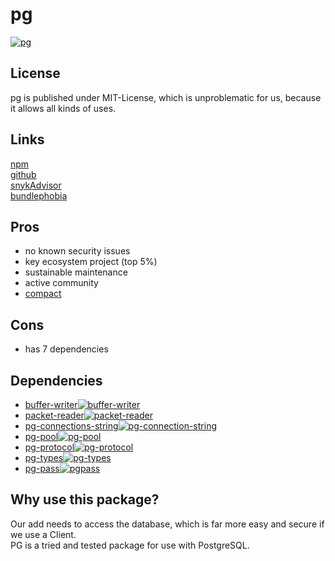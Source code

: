 # pg
[![pg](https://snyk.io/advisor/npm-package/pg/badge.svg)](https://snyk.io/advisor/npm-package/pg)

## License
pg is published under MIT-License, which is unproblematic for us, because it allows all kinds of uses.

## Links
[npm](https://www.npmjs.com/package/pg) <br>
[github](https://github.com/brianc/node-postgres) <br>
[snykAdvisor](https://snyk.io/advisor/npm-package/pg) <br>
[bundlephobia](https://bundlephobia.com/package/pg@8.7.3) <br>
 
## Pros
* no known security issues
* key ecosystem project (top 5%)
* sustainable maintenance
* active community
* [compact](https://bundlephobia.com/package/pg@8.7.3)

## Cons
* has 7 dependencies

## Dependencies
* [buffer-writer](https://snyk.io/advisor/npm-package/buffer-writer)[![buffer-writer](https://snyk.io/advisor/npm-package/buffer-writer/badge.svg)](https://snyk.io/advisor/npm-package/buffer-writer)
* [packet-reader](https://snyk.io/advisor/npm-package/packet-reader)[![packet-reader](https://snyk.io/advisor/npm-package/packet-reader/badge.svg)](https://snyk.io/advisor/npm-package/packet-reader)
* [pg-connections-string](https://snyk.io/advisor/npm-package/pg-connection-string)[![pg-connection-string](https://snyk.io/advisor/npm-package/pg-connection-string/badge.svg)](https://snyk.io/advisor/npm-package/pg-connection-string)
* [pg-pool](https://snyk.io/advisor/npm-package/pg-pool)[![pg-pool](https://snyk.io/advisor/npm-package/pg-pool/badge.svg)](https://snyk.io/advisor/npm-package/pg-pool)
* [pg-protocol](https://snyk.io/advisor/npm-package/pg-protocol)[![pg-protocol](https://snyk.io/advisor/npm-package/pg-protocol/badge.svg)](https://snyk.io/advisor/npm-package/pg-protocol)
* [pg-types](https://snyk.io/advisor/npm-package/pg-types)[![pg-types](https://snyk.io/advisor/npm-package/pg-types/badge.svg)](https://snyk.io/advisor/npm-package/pg-types)
* [pg-pass](https://snyk.io/advisor/npm-package/pgpass)[![pgpass](https://snyk.io/advisor/npm-package/pgpass/badge.svg)](https://snyk.io/advisor/npm-package/pgpass)

## Why use this package?
Our add needs to access the database, which is far more easy and secure if we use a Client. <br>
PG is a tried and tested package for use with PostgreSQL.
